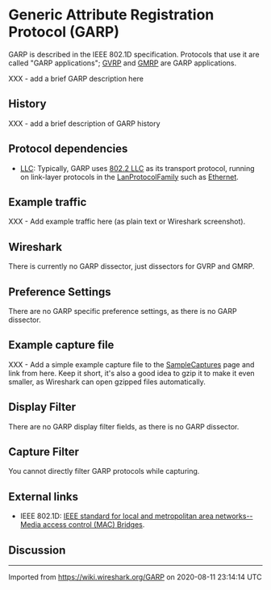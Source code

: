 # Generic Attribute Registration Protocol (GARP)

GARP is described in the IEEE 802.1D specification. Protocols that use it are called "GARP applications"; [GVRP](/GVRP) and [GMRP](/GMRP) are GARP applications.

XXX - add a brief GARP description here

## History

XXX - add a brief description of GARP history

## Protocol dependencies

  - [LLC](/LLC): Typically, GARP uses [802.2 LLC](/LLC) as its transport protocol, running on link-layer protocols in the [LanProtocolFamily](/LanProtocolFamily) such as [Ethernet](/Ethernet).

## Example traffic

XXX - Add example traffic here (as plain text or Wireshark screenshot).

## Wireshark

There is currently no GARP dissector, just dissectors for GVRP and GMRP.

## Preference Settings

There are no GARP specific preference settings, as there is no GARP dissector.

## Example capture file

XXX - Add a simple example capture file to the [SampleCaptures](/SampleCaptures) page and link from here. Keep it short, it's also a good idea to gzip it to make it even smaller, as Wireshark can open gzipped files automatically.

## Display Filter

There are no GARP display filter fields, as there is no GARP dissector.

## Capture Filter

You cannot directly filter GARP protocols while capturing.

## External links

  - IEEE 802.1D: [IEEE standard for local and metropolitan area networks--Media access control (MAC) Bridges](http://standards.ieee.org/getieee802/download/802.1D-2004.pdf).

## Discussion

---

Imported from https://wiki.wireshark.org/GARP on 2020-08-11 23:14:14 UTC
